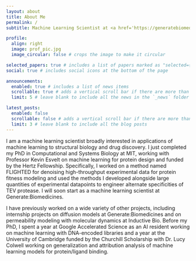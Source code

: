 ```yaml
---
layout: about
title: About Me
permalink: /
subtitle: Machine Learning Scientist at <a href='https://generatebiomedicines.com'>Generate:Biomedicines</a>.

profile:
  align: right
  image: prof_pic.jpg
  image_circular: false # crops the image to make it circular

selected_papers: true # includes a list of papers marked as "selected={true}"
social: true # includes social icons at the bottom of the page

announcements:
  enabled: true # includes a list of news items
  scrollable: true # adds a vertical scroll bar if there are more than 3 news items
  limit: 5 # leave blank to include all the news in the `_news` folder

latest_posts:
  enabled: false 
  scrollable: false # adds a vertical scroll bar if there are more than 3 new posts items
  limit: 3 # leave blank to include all the blog posts
---
```


I am a machine learning scientist broadly interested in applications of machine learning to structural biology and drug discovery. I just completed my PhD in Computational and Systems Biology at MIT, working with Professor Kevin Esvelt on machine learning for protein design and funded by the Hertz Fellowship. Specifically, I worked on a method named FLIGHTED for denoising high-throughput experimental data for protein fitness modeling and used the methods I developed alongside large quantities of experimental datapoints to engineer alternate specificities of TEV protease. I will soon start as a machine learning scientist at Generate:Biomedicines.

I have previously worked on a wide variety of other projects, including internship projects on diffusion models at Generate:Biomedicines and on permeability modeling with molecular dynamics at Inductive Bio. Before my PhD, I spent a year at Google Accelerated Science as an AI resident working on machine learning with DNA-encoded libraries and a year at the University of Cambridge funded by the Churchill Scholarship with Dr. Lucy Colwell working on generalization and attribution analysis of machine learning models for protein/ligand binding.
